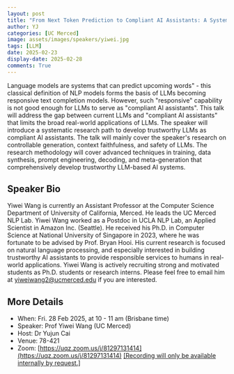 ```yaml
---
layout: post
title: "From Next Token Prediction to Compliant AI Assistants: A Systematic Path toward Trustworthy Large Language Models"
author: YJ
categories: [UC Merced]
image: assets/images/speakers/yiwei.jpg
tags: [LLM]
date: 2025-02-23
display-date: 2025-02-28
comments: True
---
```


Language models are systems that can predict upcoming words" - this classical definition of NLP models forms the basis of LLMs becoming responsive text completion models. However, such "responsive" capability is not good enough for LLMs to serve as "compliant AI assistants". This talk will address the gap between current LLMs and "compliant AI assistants" that limits the broad real-world applications of LLMs. The speaker will introduce a systematic research path to develop trustworthy LLMs as compliant AI assistants. The talk will mainly cover the speaker's research on controllable generation, context faithfulness, and safety of LLMs. The research methodology will cover advanced techniques in training, data synthesis, prompt engineering, decoding, and meta-generation that comprehensively develop trustworthy LLM-based AI systems.

## Speaker Bio

Yiwei Wang is currently an Assistant Professor at the Computer Science Department of University of California, Merced. He leads the UC Merced NLP Lab.  Yiwei Wang worked as a Postdoc in UCLA NLP Lab, an Applied Scientist in Amazon Inc. (Seattle). He received his Ph.D. in Computer Science at National University of Singapore in 2023, where he was fortunate to be advised by Prof. Bryan Hooi. His current research is focused on natural language processing, and especially interested in building trustworthy AI assistants to provide responsible services to humans in real-world applications. Yiwei Wang is actively recruiting strong and motivated students as Ph.D. students or research interns. Please feel free to email him at yiweiwang2@ucmerced.edu if you are interested.

## More Details

- When: Fri. 28 Feb 2025, at 10 - 11 am (Brisbane time)
- Speaker: Prof Yiwei Wang (UC Merced)
- Host: Dr Yujun Cai
- Venue: 78-421
- Zoom: [https://uqz.zoom.us/j/81297131414](https://uqz.zoom.us/j/81297131414) [[Recording will only be available internally by request.]]([https://uqz.zoom.us/j/83289875914](https://uqz.zoom.us/j/81297131414))
